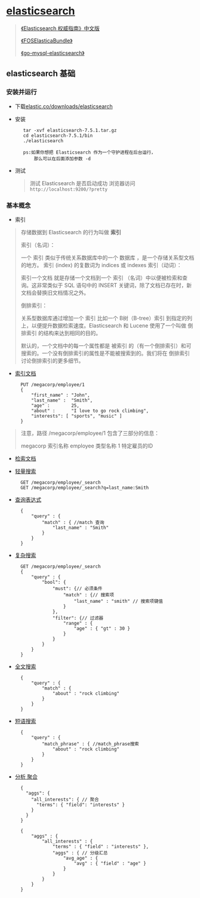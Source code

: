 # [elasticsearch](https://www.elastic.co)

>[《Elasticsearch 权威指南》中文版](https://www.elastic.co/guide/cn/elasticsearch/guide/current/index.html)
>
>[《FOSElasticaBundle》](https://github.com/FriendsOfSymfony/FOSElasticaBundle)
>
>[《go-mysql-elasticsearch》](https://github.com/siddontang/go-mysql-elasticsearch)

## elasticsearch 基础

### 安装并运行

- 下载[elastic.co/downloads/elasticsearch](elastic.co/downloads/elasticsearch)
	
- 安装
	
		 tar -xvf elasticsearch-7.5.1.tar.gz
		 cd elasticsearch-7.5.1/bin
		 ./elasticsearch
		 
		 ps:如果你想把 Elasticsearch 作为一个守护进程在后台运行，
		 	 那么可以在后面添加参数 -d
			 	 
- 测试

	>测试 Elasticsearch 是否启动成功 浏览器访问 
	`http://localhost:9200/?pretty`
		
### 基本概念

- 索引

>存储数据到 Elasticsearch 的行为叫做 **索引**
>
>索引（名词）：
>
>一个 索引 类似于传统关系数据库中的一个 数据库 ，是一个存储关系型文档的地方。 索引 (index) 的复数词为 indices 或 indexes 
>索引（动词）：
>
>索引一个文档 就是存储一个文档到一个 索引 （名词）中以便被检索和查询。这非常类似于 SQL 语句中的 INSERT 关键词，除了文档已存在时，新文档会替换旧文档情况之外。
>
>倒排索引：
>
>关系型数据库通过增加一个 索引 比如一个 B树（B-tree）索引 到指定的列上，以便提升数据检索速度。Elasticsearch 和 Lucene 使用了一个叫做 倒排索引 的结构来达到相同的目的。
>
>默认的，一个文档中的每一个属性都是 被索引 的（有一个倒排索引）和可搜索的。一个没有倒排索引的属性是不能被搜索到的。我们将在 倒排索引 讨论倒排索引的更多细节。

- [索引文档](https://www.elastic.co/guide/cn/elasticsearch/guide/current/_indexing_employee_documents.html)

		PUT /megacorp/employee/1
		{
		    "first_name" : "John",
		    "last_name" :  "Smith",
		    "age" :        25,
		    "about" :      "I love to go rock climbing",
		    "interests": [ "sports", "music" ]
		}

> 注意，路径 /megacorp/employee/1 包含了三部分的信息：
>
>	megacorp 索引名称
>	employee 类型名称
>	1 特定雇员的ID

- [检索文档](https://www.elastic.co/guide/cn/elasticsearch/guide/current/_retrieving_a_document.html)

- [轻量搜索](https://www.elastic.co/guide/cn/elasticsearch/guide/current/_search_lite.html)

		GET /megacorp/employee/_search
		GET /megacorp/employee/_search?q=last_name:Smith

- [查询表达式](https://www.elastic.co/guide/cn/elasticsearch/guide/current/_search_with_query_dsl.html)

		{
		    "query" : {
		        "match" : { //match 查询
		            "last_name" : "Smith"
		        }
		    }
		}

- [复杂搜索](https://www.elastic.co/guide/cn/elasticsearch/guide/current/_more_complicated_searches.html)

		GET /megacorp/employee/_search
		{
		    "query" : {
		        "bool": {
		            "must": {// 必须条件
		                "match" : {// 搜索项
		                    "last_name" : "smith" // 搜索项键值
		                }
		            },
		            "filter": {// 过滤器
		                "range" : {
		                    "age" : { "gt" : 30 } 
		                }
		            }
		        }
		    }
		}

- [全文搜索](https://www.elastic.co/guide/cn/elasticsearch/guide/current/_full_text_search.html)

		{
		    "query" : {
		        "match" : {
		            "about" : "rock climbing"
		        }
		    }
		}

- [短语搜索](https://www.elastic.co/guide/cn/elasticsearch/guide/current/_phrase_search.html)

		{
		    "query" : {
		        "match_phrase" : { //match_phrase搜索
		            "about" : "rock climbing"
		        }
		    }
		}

- [分析 聚合](https://www.elastic.co/guide/cn/elasticsearch/guide/current/_analytics.html)

		{
		  "aggs": {
		    "all_interests": { // 聚合
		      "terms": { "field": "interests" }
		    }
		  }
		}
		
		{
		    "aggs" : {
		        "all_interests" : {
		            "terms" : { "field" : "interests" },
		            "aggs" : { // 分级汇总
		                "avg_age" : {
		                    "avg" : { "field" : "age" }
		                }
		            }
		        }
		    }
		}
